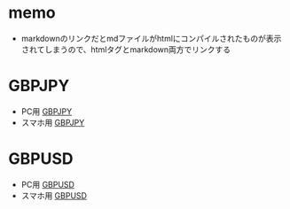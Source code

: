 # memo
- markdownのリンクだとmdファイルがhtmlにコンパイルされたものが表示されてしまうので、htmlタグとmarkdown両方でリンクする  

# GBPJPY
- PC用
<a href="./GBPJPY/main.md">GBPJPY</a>
- スマホ用
[GBPJPY](./GBPJPY/main.md)

# GBPUSD
- PC用
<a href="./GBPUSD/main.md">GBPUSD</a>
- スマホ用
[GBPUSD](./GBPUSD/main.md)
